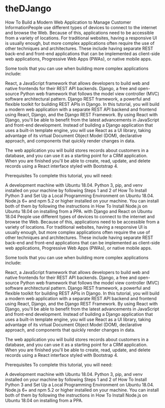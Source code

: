 # theDJango
How To Build a Modern Web Application to Manage Customer InformationPeople use different types of devices to connect to the internet and browse the Web. Because of this, applications need to be accessible from a variety of locations. For traditional websites, having a responsive UI is usually enough, but more complex applications often require the use of other techniques and architectures. These include having separate REST back-end and front-end applications that can be implemented as client-side web applications, Progressive Web Apps (PWAs), or native mobile apps.

Some tools that you can use when building more complex applications include:

React, a JavaScript framework that allows developers to build web and native frontends for their REST API backends.
Django, a free and open-source Python web framework that follows the model view controller (MVC) software architectural pattern.
Django REST framework, a powerful and flexible toolkit for building REST APIs in Django.
In this tutorial, you will build a modern web application with a separate REST API backend and frontend using React, Django, and the Django REST Framework. By using React with Django, you'll be able to benefit from the latest advancements in JavaScript and front-end development. Instead of building a Django application that uses a built-in template engine, you will use React as a UI library, taking advantage of its virtual Document Object Model (DOM), declarative approach, and components that quickly render changes in data.

The web application you will build stores records about customers in a database, and you can use it as a starting point for a CRM application. When you are finished you'll be able to create, read, update, and delete records using a React interface styled with Bootstrap 4.

Prerequisites
To complete this tutorial, you will need:

A development machine with Ubuntu 18.04.
Python 3, pip, and venv installed on your machine by following Steps 1 and 2 of How To Install Python 3 and Set Up a Local Programming Environment on Ubuntu 18.04.
Node.js 6+ and npm 5.2 or higher installed on your machine. You can install both of them by following the instructions in How To Install Node.js on Ubuntu 18.04 on installing from a PPA. with Django and React on Ubuntu 18.04
People use different types of devices to connect to the internet and browse the Web. Because of this, applications need to be accessible from a variety of locations. For traditional websites, having a responsive UI is usually enough, but more complex applications often require the use of other techniques and architectures. These include having separate REST back-end and front-end applications that can be implemented as client-side web applications, Progressive Web Apps (PWAs), or native mobile apps.

Some tools that you can use when building more complex applications include:

React, a JavaScript framework that allows developers to build web and native frontends for their REST API backends.
Django, a free and open-source Python web framework that follows the model view controller (MVC) software architectural pattern.
Django REST framework, a powerful and flexible toolkit for building REST APIs in Django.
In this tutorial, you will build a modern web application with a separate REST API backend and frontend using React, Django, and the Django REST Framework. By using React with Django, you'll be able to benefit from the latest advancements in JavaScript and front-end development. Instead of building a Django application that uses a built-in template engine, you will use React as a UI library, taking advantage of its virtual Document Object Model (DOM), declarative approach, and components that quickly render changes in data.

The web application you will build stores records about customers in a database, and you can use it as a starting point for a CRM application. When you are finished you'll be able to create, read, update, and delete records using a React interface styled with Bootstrap 4.

Prerequisites
To complete this tutorial, you will need:

A development machine with Ubuntu 18.04.
Python 3, pip, and venv installed on your machine by following Steps 1 and 2 of How To Install Python 3 and Set Up a Local Programming Environment on Ubuntu 18.04.
Node.js 6+ and npm 5.2 or higher installed on your machine. You can install both of them by following the instructions in How To Install Node.js on Ubuntu 18.04 on installing from a PPA.
